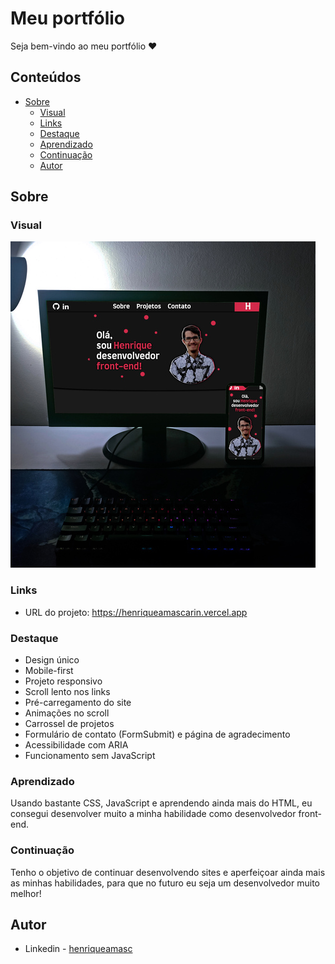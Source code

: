 # Meu portfólio

Seja bem-vindo ao meu portfólio ❤️

## Conteúdos

- [Sobre](#sobre)
  - [Visual](#visual)
  - [Links](#links)
  - [Destaque](#destaque)
  - [Aprendizado](#aprendizado)
  - [Continuação](#continuação)
  - [Autor](#autor)

## Sobre

### Visual

![](/images/review.jpg)

### Links

- URL do projeto: https://henriqueamascarin.vercel.app

### Destaque

- Design único
- Mobile-first
- Projeto responsivo
- Scroll lento nos links
- Pré-carregamento do site
- Animações no scroll
- Carrossel de projetos
- Formulário de contato (FormSubmit) e página de agradecimento
- Acessibilidade com ARIA
- Funcionamento sem JavaScript

### Aprendizado

Usando bastante CSS, JavaScript e aprendendo ainda mais do HTML, eu consegui desenvolver muito a minha habilidade como desenvolvedor front-end.

### Continuação

Tenho o objetivo de continuar desenvolvendo sites e aperfeiçoar ainda mais as minhas habilidades, para que no futuro eu seja um desenvolvedor muito melhor!

## Autor

- Linkedin - [henriqueamasc](https://www.linkedin.com/in/henriqueamasc/)
